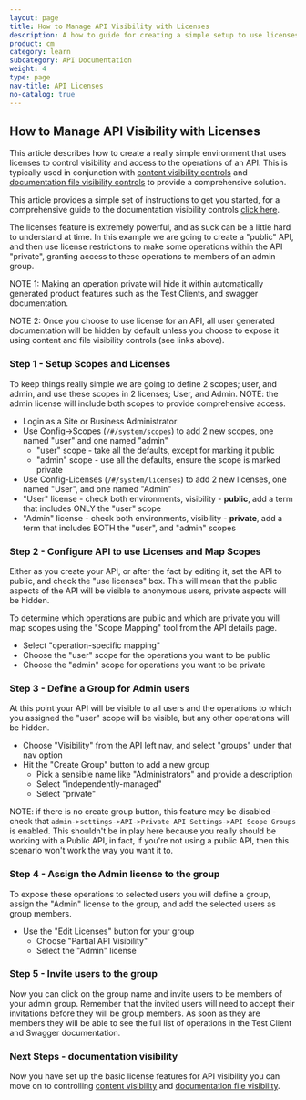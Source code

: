 ```yaml
---
layout: page
title: How to Manage API Visibility with Licenses
description: A how to guide for creating a simple setup to use licenses to control the visibility of APIs
product: cm
category: learn
subcategory: API Documentation
weight: 4
type: page
nav-title: API Licenses
no-catalog: true
---
```


## How to Manage API Visibility with Licenses
This article describes how to create a really simple environment that uses licenses to control visibility and access to the operations of an API.  This is typically used in conjunction with [content visibility controls](/cm/howto/howto_control_content_visibility.html) and [documentation file visibility controls](/cm/howto/howto_control_doc_file_visibility.html) to provide a comprehensive solution.  

This article provides a simple set of instructions to get you started, for a comprehensive guide to the documentation visibility controls [click here](/cm/learnmore/api_admin_documentation_tagging.htm).

The licenses feature is extremely powerful, and as suck can be a little hard to understand at time.  In this example we are going to create a "public" API, and then use license restrictions to make some operations within the API "private", granting access to these operations to members of an admin group.  

NOTE 1: Making an operation private will hide it within automatically generated product features such as the Test Clients, and swagger documentation.  

NOTE 2: Once you choose to use license for an API, all user generated documentation will be hidden by default unless you choose to expose it using content and file visibility controls (see links above).

### Step 1 - Setup Scopes and Licenses
To keep things really simple we are going to define 2 scopes; user, and admin, and use these scopes in 2 licenses; User, and Admin.  NOTE: the admin license will include both scopes to provide comprehensive access.

* Login as a Site or Business Administrator
* Use Config->Scopes (```/#/system/scopes```) to add 2 new scopes, one named "user" and one named "admin"
  * "user" scope - take all the defaults, except for marking it public
  * "admin" scope - use all the defaults, ensure the scope is marked private
*  Use Config-Licenses (```/#/system/licenses```) to add 2 new licenses, one named "User", and one named "Admin"
  * "User" license - check both environments, visibility - **public**, add a term that includes ONLY the "user" scope
  * "Admin" license - check both environments, visibility - **private**, add a term that includes BOTH the "user", and "admin" scopes

### Step 2 - Configure API to use Licenses and Map Scopes
Either as you create your API, or after the fact by editing it, set the API to public, and check the "use licenses" box.  This will mean that the public aspects of the API will be visible to anonymous users, private aspects will be hidden.  

To determine which operations are public and which are private you will map scopes using the "Scope Mapping" tool from the API details page.  

* Select "operation-specific mapping"
* Choose the "user" scope for the operations you want to be public
* Choose the "admin" scope for operations you want to be private

### Step 3 - Define a Group for Admin users
At this point your API will be visible to all users and the operations to which you assigned the "user" scope will be visible, but any other operations will be hidden.  

* Choose "Visibility" from the API left nav, and select "groups" under that nav option
* Hit the "Create Group" button to add a new group 
	* Pick a sensible name like "Administrators" and provide a description
	* Select "independently-managed" 
	* Select "private"
	
NOTE: if there is no create group button, this feature may be disabled - check that ```admin->settings->API->Private API Settings->API Scope Groups``` is enabled.  This shouldn't be in play here because you really should be working with a Public API, in fact, if you're not using a public API, then this scenario won't work the way you want it to.

### Step 4 - Assign the Admin license to the group
To expose these operations to selected users you will define a group, assign the "Admin" license to the group, and add the selected users as group members.

* Use the "Edit Licenses" button for your group
	* Choose "Partial API Visibility"
	* Select the "Admin" license

### Step 5 - Invite users to the group

Now you can click on the group name and invite users to be members of your admin group.  Remember that the invited users will need to accept their invitations before they will be group members.  As soon as they are members they will be able to see the full list of operations in the Test Client and Swagger documentation.

### Next Steps - documentation visibility
Now you have set up the basic license features for API visibility you can move on to controlling [content visibility](/cm/howto/howto_control_content_visibility.html) and [documentation file visibility](/cm/howto/howto_control_doc_file_visibility.html).




